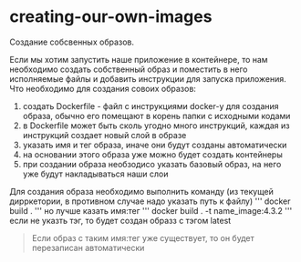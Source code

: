 # creating-our-own-images
Создание собсвенных образов.

Если мы хотим запустить наше приложение в контейнере, то нам необходимо создать собственный 
образ и поместить в него исполняемые файлы и добавить инструкции для запуска приложения.
Что необходимо для создания совоих образов:
1. создать Dockerfile - файл с инструкциями docker-у для  создания образа, обычно его помещают в 
   корень папки с исходными кодами
2. в Dockerfile может быть сколь угодно много инструкций, каждая из инструкций создает новый 
   слой в образе
3. указать имя и тег образа, иначе они будут созданы автоматически
4. на основании этого образа уже можно будет создать контейнеры
5. при создании образа необзодисо указать базовый образ, на него уже будут накладываться наши слои

Для создания образа необходимо выполнить команду (из текущей дирркетории, в противном случае 
надо указать путь к файлу) 
'''
docker build .
'''
но лучше казать имя:тег
'''
docker build . -t name_image:4.3.2
'''
если не указть тэг, то будет создан образз с тэгом latest
> Если образ с таким имя:тег уже существует, то он будет перезаписан автоматически
